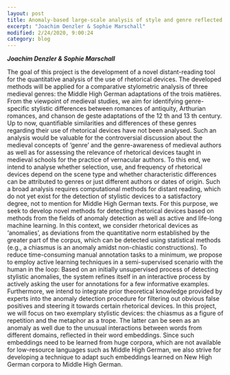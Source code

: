 ```yaml
---
layout: post
title: Anomaly-based large-scale analysis of style and genre reflected in the use of stylistic devices in medieval literature
excerpt: "Joachim Denzler & Sophie Marschall"
modified: 2/24/2020, 9:00:24
category: blog
---
```


***Joachim Denzler & Sophie Marschall***

The goal of this project is the development of a novel distant-reading tool for the
quantitative analysis of the use of rhetorical devices. The developed methods will be applied
for a comparative stylometric analysis of three medieval genres: the Middle High German
adaptations of the trois matières. From the viewpoint of medieval studies, we aim for
identifying genre-specific stylistic differences between romances of antiquity, Arthurian
romances, and chanson de geste adaptations of the 12 th and 13 th century. Up to now,
quantifiable similarities and differences of these genres regarding their use of rhetorical
devices have not been analysed. Such an analysis would be valuable for the controversial
discussion about the medieval concepts of ‘genre’ and the genre-awareness of medieval
authors as well as for assessing the relevance of rhetorical devices taught in medieval
schools for the practice of vernacular authors. To this end, we intend to analyse whether
selection, use, and frequency of rhetorical devices depend on the scene type and whether
characteristic differences can be attributed to genres or just different authors or dates of
origin. Such a broad analysis requires computational methods for distant reading, which do
not yet exist for the detection of stylistic devices to a satisfactory degree, not to mention for
Middle High German texts. For this purpose, we seek to develop novel methods for
detecting rhetorical devices based on methods from the fields of anomaly detection as well
as active and life-long machine learning. In this context, we consider rhetorical devices as
‘anomalies’, as deviations from the quantitative norm established by the greater part of the
corpus, which can be detected using statistical methods (e.g., a chiasmus is an anomaly
amidst non-chiastic constructions). To reduce time-consuming manual annotation tasks to a
minimum, we propose to employ active learning techniques in a semi-supervised scenario
with the human in the loop: Based on an initially unsupervised process of detecting stylistic
anomalies, the system refines itself in an interactive process by actively asking the user for
annotations for a few informative examples. Furthermore, we intend to integrate prior
theoretical knowledge provided by experts into the anomaly detection procedure for
filtering out obvious false positives and steering it towards certain rhetorical devices. In this
project, we will focus on two exemplary stylistic devices: the chiasmus as a figure of
repetition and the metaphor as a trope. The latter can be seen as an anomaly as well due to
the unusual interactions between words from different domains, reflected in their word
embeddings. Since such embeddings need to be learned from huge corpora, which are not
available for low-resource languages such as Middle High German, we also strive for
developing a technique to adapt such embeddings learned on New High German corpora to
Middle High German.
